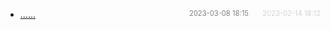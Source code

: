 - [......]()<span style="font-size:.8em;float:right"><span style="color:orange"></span><span style="padding-left:2em;color:gray;">2023-03-08 18:15</span><span style="padding-left:2em;color:lightgray;">2023-02-14 18:12</span></span>
